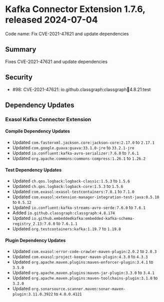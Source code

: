 # Kafka Connector Extension 1.7.6, released 2024-07-04

Code name: Fix CVE-2021-47621 and update dependencies

## Summary

Fixes CVE-2021-47621 and update dependencies

## Security

* #98: CVE-2021-47621: io.github.classgraph:classgraph:jar:4.8.21:test

## Dependency Updates

### Exasol Kafka Connector Extension

#### Compile Dependency Updates

* Updated `com.fasterxml.jackson.core:jackson-core:2.17.0` to `2.17.1`
* Updated `com.google.guava:guava:33.1.0-jre` to `33.2.1-jre`
* Updated `io.confluent:kafka-avro-serializer:7.6.0` to `7.6.1`
* Updated `org.apache.commons:commons-compress:1.26.1` to `1.26.2`

#### Test Dependency Updates

* Updated `ch.qos.logback:logback-classic:1.5.3` to `1.5.6`
* Updated `ch.qos.logback:logback-core:1.5.3` to `1.5.6`
* Updated `com.exasol:exasol-testcontainers:7.0.1` to `7.1.0`
* Updated `com.exasol:extension-manager-integration-test-java:0.5.10` to `0.5.12`
* Updated `io.confluent:kafka-streams-avro-serde:7.6.0` to `7.6.1`
* Added `io.github.classgraph:classgraph:4.8.174`
* Updated `io.github.embeddedkafka:embedded-kafka-schema-registry_2.13:7.6.0` to `7.6.1.1`
* Updated `org.testcontainers:kafka:1.19.7` to `1.19.8`

#### Plugin Dependency Updates

* Updated `com.exasol:error-code-crawler-maven-plugin:2.0.2` to `2.0.3`
* Updated `com.exasol:project-keeper-maven-plugin:4.3.0` to `4.3.3`
* Updated `org.apache.maven.plugins:maven-enforcer-plugin:3.4.1` to `3.5.0`
* Updated `org.apache.maven.plugins:maven-jar-plugin:3.3.0` to `3.4.1`
* Updated `org.apache.maven.plugins:maven-toolchains-plugin:3.1.0` to `3.2.0`
* Updated `org.sonarsource.scanner.maven:sonar-maven-plugin:3.11.0.3922` to `4.0.0.4121`
